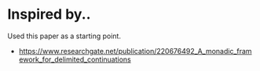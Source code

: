 # Inspired by..

Used this paper as a starting point.

- https://www.researchgate.net/publication/220676492_A_monadic_framework_for_delimited_continuations
